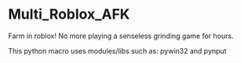 # Multi_Roblox_AFK
Farm in roblox! No more playing a senseless grinding game for hours.

This python macro uses modules/libs such as: pywin32 and pynput

